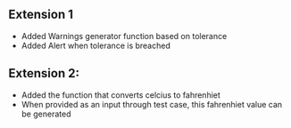 
## Extension 1 
- Added Warnings generator function based on tolerance
- Added Alert when tolerance is breached

## Extension 2:
- Added the function that converts celcius to fahrenhiet
- When provided as an input through test case, this fahrenhiet value can be generated
